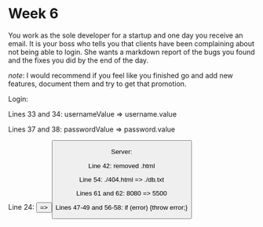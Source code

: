 # Week 6

You work as the sole developer for a startup and one day you receive an email.
It is your boss who tells you that clients have been complaining about not being able to login.  She wants a markdown report of the bugs you found and the fixes you did by the end of the day.

*note*: I would recommend if you feel like you finished go and add new features, document them and try to get that promotion.



Login:

Lines 33 and 34: usernameValue => username.value

Lines 37 and 38: passwordValue => password.value

Line 24: <button> => <button type="submit" name="button">


Server: 

Line 42: removed .html

Line 54: ./404.html => ./db.txt

Lines 61 and 62: 8080 => 5500

Lines 47-49 and 56-58: if (error) {throw error;} 

